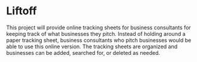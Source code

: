 # Liftoff


This project will provide online tracking sheets for business consultants for keeping track of what businesses they pitch. Instead of holding around a paper tracking sheet, business consultants who pitch businesses would be able to use this online version. The tracking sheets are organized and businesses can be added, searched for, or deleted as needed.
